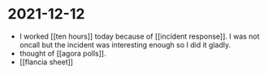 # 2021-12-12

- I worked [[ten hours]] today because of [[incident response]]. I was not oncall but the incident was interesting enough so I did it gladly.
- thought of [[agora polls]].
- [[flancia sheet]]